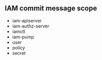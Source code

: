 ## IAM commit message scope

- iam-apiserver
- iam-authz-server
- iamctl
- iam-pump
- user
- policy
- secret

